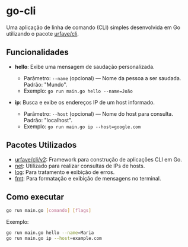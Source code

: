 
# go-cli

Uma aplicação de linha de comando (CLI) simples desenvolvida em Go utilizando o pacote [urfave/cli](https://github.com/urfave/cli).

## Funcionalidades

- **hello**: Exibe uma mensagem de saudação personalizada.
  - Parâmetro: `--name` (opcional) — Nome da pessoa a ser saudada. Padrão: "Mundo".
  - Exemplo: `go run main.go hello --name=João`

- **ip**: Busca e exibe os endereços IP de um host informado.
  - Parâmetro: `--host` (opcional) — Nome do host para consulta. Padrão: "localhost".
  - Exemplo: `go run main.go ip --host=google.com`

## Pacotes Utilizados

- [urfave/cli/v2](https://github.com/urfave/cli): Framework para construção de aplicações CLI em Go.
- [net](https://pkg.go.dev/net): Utilizado para realizar consultas de IPs de hosts.
- [log](https://pkg.go.dev/log): Para tratamento e exibição de erros.
- [fmt](https://pkg.go.dev/fmt): Para formatação e exibição de mensagens no terminal.

## Como executar

```bash
go run main.go [comando] [flags]
```

Exemplo:

```bash
go run main.go hello --name=Maria
go run main.go ip --host=example.com
```
